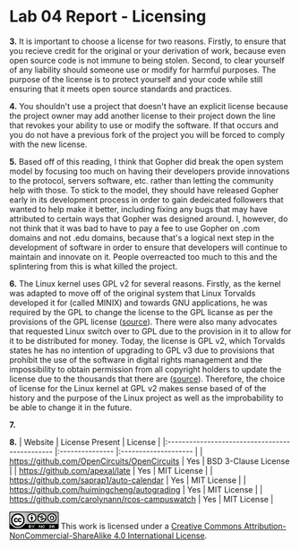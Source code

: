 # Lab 04 Report - Licensing

**3.** It is important to choose a license for two reasons. Firstly, to ensure that you recieve credit for the original or your derivation of work, because even open source code is not immune to being stolen. Second, to clear yourself of any liability should someone use or modify for harmful purposes. The purpose of the license is to protect yourself and your code while still ensuring that it meets open source standards and practices.

**4.** You shouldn't use a project that doesn't have an explicit license because the project owner may add another license to their project down the line that revokes your ability to use or modify the software. If that occurs and you do not have a previous fork of the project you will be forced to comply with the new license.

**5.** Based off of this reading, I think that Gopher did break the open system model by focusing too much on having their developers provide innovations to the protocol, servers software, etc. rather than letting the community help with those. To stick to the model, they should have released Gopher early in its development process in order to gain dedeicated followers that wanted to help make it better, including fixing any bugs that may have attributed to certain ways that Gopher was designed around. I, however, do not think that it was bad to have to pay a fee to use Gopher on .com domains and not .edu domains, because that's a logical next step in the development of software in order to ensure that developers will continue to maintain and innovate on it. People overreacted too much to this and the splintering from this is what killed the project.

**6.** The Linux kernel uses GPL v2 for several reasons. Firstly, as the kernel was adapted to move off of the original system that Linux Torvalds developed it for (called MINIX) and towards GNU applications, he was required by the GPL to change the license to the GPL licanse as per the provisions of the GPL license ([source](https://web.archive.org/web/20070819045030/http://www.kernel.org/pub/linux/kernel/Historic/old-versions/RELNOTES-0.12)). There were also many advocates that requested Linux switch over to GPL due to the provision in it to allow for it to be distributed for money. Today, the license is GPL v2, which Torvalds states he has no intention of upgrading to GPL v3 due to provisions that prohibit the use of the software in digital rights management and the impossibility to obtain permission from all copyright holders to update the license due to the thousands that there are ([source](https://www.gnu.org/licenses/quick-guide-gplv3.html#neutralizing-laws-that-prohibit-free-software-but-not-forbidding-drm)). Therefore, the choice of license for the Linux kernel at GPL v2 makes sense based of of the history and the purpose of the Linux project as well as the improbability to be able to change it in the future.

**7.**

**8.**
| Website                                        | License Present | License              |
|:---------------------------------------------- |:--------------- |:-------------------- |
| https://github.com/OpenCircuits/OpenCircuits   | Yes             | BSD 3-Clause License |
| https://github.com/apexal/late                 | Yes             | MIT License          |
| https://github.com/saprap1/auto-calendar       | Yes             | MIT License          |
| https://github.com/huimingcheng/autograding    | Yes             | MIT License          |
| https://github.com/carolynann/rcos-campuswatch | Yes             | MIT License          |

![License](../../images/cc.png)
This work is licensed under a [Creative Commons Attribution-NonCommercial-ShareAlike 4.0 International License](http://creativecommons.org/licenses/by-nc-sa/4.0/).
